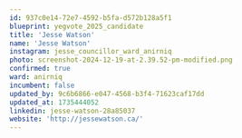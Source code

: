 ```yaml
---
id: 937c0e14-72e7-4592-b5fa-d572b128a5f1
blueprint: yegvote_2025_candidate
title: 'Jesse Watson'
name: 'Jesse Watson'
instagram: jesse_councillor_ward_anirniq
photo: screenshot-2024-12-19-at-2.39.52-pm-modified.png
confirmed: true
ward: anirniq
incumbent: false
updated_by: 9c6b6866-e047-4568-b3f4-71623caf17dd
updated_at: 1735444052
linkedin: jesse-watson-28a85037
website: 'http://jessewatson.ca/'
---
```

